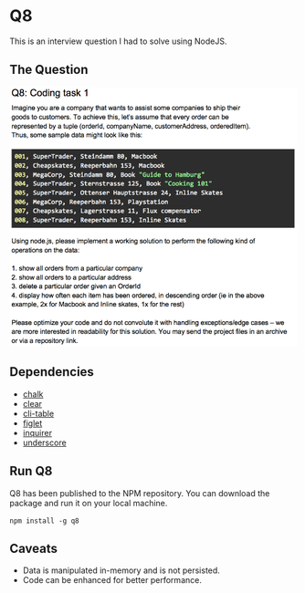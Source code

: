 # Q8
This is an interview question I had to solve using NodeJS.

## The Question
![q8][q8_pic]

## Dependencies
* [chalk][1]
* [clear][2]
* [cli-table][3]
* [figlet][4]
* [inquirer][5]
* [underscore][6]

## Run Q8
Q8 has been published to the NPM repository. You can download the package and
run it on your local machine.
```
npm install -g q8
```

## Caveats
* Data is manipulated in-memory and is not persisted.
* Code can be enhanced for better performance.

[1]: https://github.com/chalk/chalk
[2]: https://github.com/bahamas10/node-clear
[3]: https://github.com/Automattic/cli-table
[4]: https://github.com/patorjk/figlet.js
[5]: https://github.com/SBoudrias/Inquirer.js
[6]: https://github.com/jashkenas/underscore
[q8_pic]: https://raw.githubusercontent.com/moeabdol/q8/master/q8_pic.png
